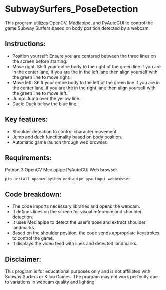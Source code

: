 # SubwaySurfers_PoseDetection
This program utilizes OpenCV, Mediapipe, and PyAutoGUI to control the game Subway Surfers based on body position detected by a webcam.

## Instructions:
- Position yourself: Ensure you are centered between the three lines on the screen before starting.
- Move right: Shift your entire body to the right of the green line if you are in the center lane, if you are the in the left lane then align yourself with the green line to move right.
- Move left: Shift your entire body to the left of the green line if you are in the center lane, if you are the in the right lane then align yourself with the green line to move left.
- Jump: Jump over the yellow line.
- Duck: Duck below the blue line.

## Key features:
- Shoulder detection to control character movement.
- Jump and duck functionality based on body position.
- Automatic game launch through web browser.

## Requirements:
Python 3
OpenCV
Mediapipe
PyAutoGUI
Web browser
```
pip install opencv-python mediapipe pyautogui webbrowser
```
## Code breakdown:
- The code imports necessary libraries and opens the webcam.
- It defines lines on the screen for visual reference and shoulder detection.
- It uses Mediapipe to detect the user's pose and extract shoulder landmarks.
- Based on the shoulder position, the code sends appropriate keystrokes to control the game.
- It displays the video feed with lines and detected landmarks.

## Disclaimer:
This program is for educational purposes only and is not affiliated with Subway Surfers or Kiloo Games. The program may not work perfectly due to variations in webcam quality and lighting.
